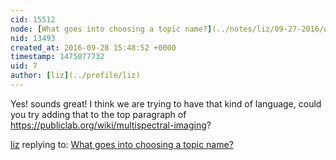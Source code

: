 ```yaml
---
cid: 15512
node: [What goes into choosing a topic name?](../notes/liz/09-27-2016/what-goes-into-choosing-a-topic-name)
nid: 13493
created_at: 2016-09-28 15:48:52 +0000
timestamp: 1475077732
uid: 7
author: [liz](../profile/liz)
---
```


Yes! sounds great! I think we are trying to have that kind of language, could you try adding that to the top paragraph of https://publiclab.org/wiki/multispectral-imaging?

[liz](../profile/liz) replying to: [What goes into choosing a topic name?](../notes/liz/09-27-2016/what-goes-into-choosing-a-topic-name)

